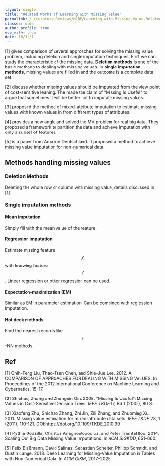 ```yaml
---
layout: single
title: "Related Works of Learning with Missing Value"
permalink: /Literature-Reviews/MLDM/Learning-with-Missing-Value-Related-Works/
classes: wide
author_profile: true
use_math: true
date: 18/11/1
---
```


[1] gives comparison of several approaches for solving the missing value problem, including deletion and single imputation techniques.  First we can study the characteristic of the missing data. **Deletion methods** is one of the basic methods to dealing with missing values. In **single imputation methods**, missing values are filled in and the outcome is a complete data set.

[2] discuss whether missing values should be imputated from the view point of cost-sensitive leaning. The made the claim of “Missing Is Useful” to argue that sometimes it will be better not to imputate missing values.

[3] proposed the method of mixed-attribute imputation to estimate missing values with known values in from different types of attributes.

[4] provides a new angle and solved the MV problem for real big data. They proposed a framework to partition the data and achieve imputation with only a subset of features.

[5] is a paper from Amazon Deutschland. It proposed a method to achieve missing value imputation for non-numerical data. 


## Methods handling missing values

### Deletion Methods

Deleting the whole row or column with missing value, details discussed in [1].

### Single imputation methods

#### Mean imputation

Simply fill with the mean value of the feature.

#### Regression imputation

Estimate missing feature $$X$$ with knowing feature $$Y$$. Linear regression or other regression can be used.

#### Expectation-maximization (EM)

Similar as EM in parameter estimation. Can be combined with regression imputation.

#### Hot deck methods

Find the nearest records like $$k$$-NN methods.






## Ref

[1] Chih-Feng Liu, Thao-Tsen Chen, and Shie-Jue Lee. 2012. A COMPARISON OF APPROACHES FOR DEALING WITH MISSING VALUES. In Proceedings of the 2012 International Conference on Machine Learning and Cybernetics, 15–17.

[2] Shichao; Zhang and Zhengxin Qin. 2005. “Missing Is Useful”: Missing Values in Cost-Sensitive Decision Trees. *IEEE TKDE* 17, Bd 1 (2005), 80 S.

[3] Xiaofeng Zhu, Shichao Zhang, Zhi Jin, Zili Zhang, and Zhuoming Xu. 2011. Missing value estimation for mixed-attribute data sets. *IEEE TKDE* 23, 1 (2011), 110–121. DOI:https://doi.org/10.1109/TKDE.2010.99

[4] Pythia Godzilla, Christos Anagnostopoulos, and Peter Triantafillou. 2014. Scaling Out Big Data Missing Value Imputations. In *ACM SIGKDD*, 651–660.

[5] Felix Bießmann, David Salinas, Sebastian Schelter, Philipp Schmidt, and Dustin Lange. 2018. Deep Learning for Missing-Value Imputation in Tables with Non-Numerical Data. In *ACM CIKM*, 2017–2025.